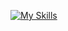 [![My Skills](https://skillicons.dev/icons?i=html,css,js,ts,nodejs,nestjs,react,redux,elasticsearch,mysql,mongodb,git,docker&theme=light)](https://skillicons.dev)
